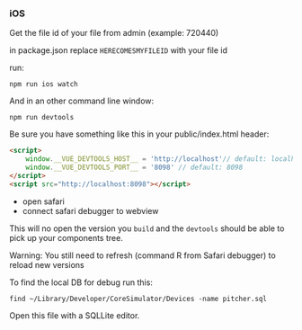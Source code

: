 
### iOS

Get the file id of your file from admin (example: 720440)

in package.json replace `HERECOMESMYFILEID` with your file id 

run:
```
npm run ios watch
```
And in an other command line window:
```
npm run devtools
```

Be sure you have something like this in your public/index.html header:

```html
<script>
    window.__VUE_DEVTOOLS_HOST__ = 'http://localhost'// default: localhost, use IP address of localhost on android
    window.__VUE_DEVTOOLS_PORT__ = '8098' // default: 8098
</script>
<script src="http://localhost:8098"></script>
```

- open safari
- connect safari debugger to webview


This will no open the version you `build` and the `devtools` should be able to pick up your components tree.

Warning: You still need to refresh (command R from Safari debugger) to reload new versions

To find the local DB for debug run this:

```
find ~/Library/Developer/CoreSimulator/Devices -name pitcher.sql
```

Open this file with a SQLLite editor.
